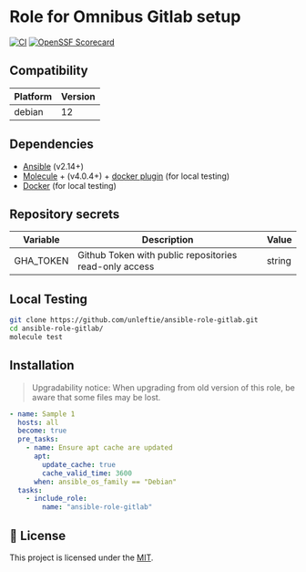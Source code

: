 # Role for Omnibus Gitlab setup

[![CI](https://github.com/unleftie/ansible-role-gitlab/actions/workflows/ci.yml/badge.svg)](https://github.com/unleftie/ansible-role-gitlab/actions/workflows/ci.yml)
[![OpenSSF Scorecard](https://api.securityscorecards.dev/projects/github.com/unleftie/ansible-role-gitlab/badge)](https://securityscorecards.dev/viewer/?uri=github.com/unleftie/ansible-role-gitlab)

## Compatibility

| Platform | Version |
| -------- | ------- |
| debian   | 12      |

## Dependencies

- [Ansible](https://docs.ansible.com/ansible/latest/installation_guide/intro_installation.html) (v2.14+)
- [Molecule](https://molecule.readthedocs.io/en/latest/installation.html) + (v4.0.4+) + [docker plugin](https://github.com/ansible-community/molecule-plugins) (for local testing)
- [Docker](https://docs.docker.com/get-docker/) (for local testing)

## Repository secrets

| Variable  | Description                                            | Value  |
| --------- | ------------------------------------------------------ | ------ |
| GHA_TOKEN | Github Token with public repositories read-only access | string |

## Local Testing

```sh
git clone https://github.com/unleftie/ansible-role-gitlab.git
cd ansible-role-gitlab/
molecule test
```

## Installation

> Upgradability notice: When upgrading from old version of this role, be aware that some files may be lost.

```yml
- name: Sample 1
  hosts: all
  become: true
  pre_tasks:
    - name: Ensure apt cache are updated
      apt:
        update_cache: true
        cache_valid_time: 3600
      when: ansible_os_family == "Debian"
  tasks:
    - include_role:
        name: "ansible-role-gitlab"
```

## 📝 License

This project is licensed under the [MIT](LICENSE).
